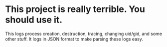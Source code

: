 # This project is really terrible. You should use it.

This logs process creation, destruction, tracing, changing uid/gid,
and some other stuff. It logs in JSON format to make parsing these
logs easy.
